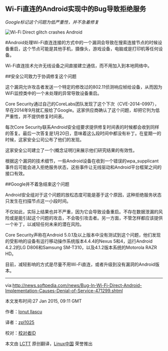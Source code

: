 Wi-Fi直连的Android实现中的Bug导致拒绝服务
----
*Google标记这个问题为低严重性，并不急着修复*

![Wi-Fi Direct glitch crashes Android](http://i1-news.softpedia-static.com/images/news2/Bug-In-Wi-Fi-Direct-Android-Implementation-Causes-Denial-of-Service-471299-2.jpg)

#Android处理Wi-Fi直连连接的方式中的一个漏洞会导致在搜索连接节点的时候设备重启，这个节点可能是其他手机，摄像头，游戏设备，电脑或是打印机等任何设备。

Wi-Fi直连技术允许无线设备之间直接建立通信，而不用加入到本地网络中。

##安全公司致力于协调修复这个问题

这个漏洞允许攻击者发送一个特定的修改过的802.11侦测响应帧给设备，从而因为WiFi监控类中的一个未处理的异常导致设备重启。

Core Security通过自己的CoreLabs团队发现了这个下次（CVE-2014-0997），早在2014年9月就汇报给了Google。这家供应商确认了这个问题，却把它列为低严重性，并不提供修复时间表。

每次Core Security联系Android安全组要求提供修复时间表的时候都会收到同样的答复。最后一次答复是1月20日，意味着这么段时间中都没有补丁。在星期一的时候，这家安全公司公布了他们的发现。

这家安全公司建立了一个(概念证明)[1]来展示他们研究结果的有效性。

根据这个漏洞的技术细节，一些Android设备在收到一个错误的wpa_supplicant事件后可能会进入拒绝服务状态，这些事件让无线驱动和Android平台框架之间的接口有效。

##Google并不着急结束这个问题

Android安全组对于这个问题的放松态度可能是基于这个原因，这种拒绝服务状态只发生在扫描节点这一小段时间。

不仅如此，实际上结果也并不严重，因为它会导致设备重启。不存在数据泄漏的风险或是能引起这个问题的攻击，不会吸引攻击者。另一方面，不管怎样都应该提供一个补丁，以减轻任何未来的潜在风险。

Core Security声称在Android 5.0.1及以上版本中没有测试到这个问题，他们发现的受影响的设备有运行移动操作系统版本4.4.4的Nexus 5和4，运行Android 4.2.2的LG D806和Samsung SM-T310，以及4.1.2版本系统的Motorola RAZR HD。

目前，减轻影响的方式是尽量不用Wi-Fi直连，或者升级到没有漏洞的Android版本。


--------------------------------------------------------------------------------

via:http://news.softpedia.com/news/Bug-In-Wi-Fi-Direct-Android-Implementation-Causes-Denial-of-Service-471299.shtml

本文发布时间:27 Jan 2015, 09:11 GMT

作者：[Ionut Ilascu][a]

译者：[zpl1025](https://github.com/zpl1025)

校对：[校对者ID](https://github.com/校对者ID)

本文由 [LCTT](https://github.com/LCTT/TranslateProject) 原创翻译，[Linux中国](http://linux.cn/) 荣誉推出

[a]:http://news.softpedia.com/editors/browse/ionut-ilascu
[1]:http://www.coresecurity.com/advisories/android-wifi-direct-denial-service
